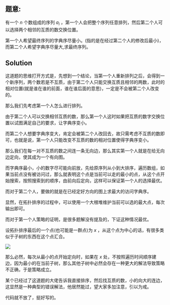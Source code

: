 ## 题意:

有一个 $n$ 个数组成的序列 $a_i$ ，第一个人会把整个序列任意排列，然后第二个人可以选择两个相邻的互质的数交换位置。

第一个人希望最终序列的字典序尽量小。(指的是在经过第二个人的修改后最小)，而第二个人希望字典序尽量大,求最终序列。

## Solution

这道题的思维打开方式是，先想到一个结论，当第一个人重新排列之后，会得到一个新序列，两个数若是不互质，由于第二个人只能交换互质且相邻的两数，此时的相对位置(就是谁在谁的前面，谁在谁后面的意思)，一定是不会被第二个人改变的。

那么我们先考虑第一个人怎么进行排列。

由于第二个人可以交换相邻互质的数，那么第一个人这时如果把互质的数字交换位置以试图满足自己的要求，让字典序变小。

而第二个人想要字典序变大，肯定会被第二个人改回去，故只需考虑不互质的数即可，也就是说，第一个人只能改变不互质的数的相对位置使得字典序变小。

那么我们在每一对不互质的数之间连一条无向边，那么其实第一个人就是在给无向边定向，使其成为一个有向图。

而字典序最小，小的数字尽可能向前放，先给原序列从小到大排序，遍历数组，如果当前点没有被访问过，那么就表明这个点是当前可以走的最小的点，从这个点开始搜索，按照搜索到的顺序，由前向后定向，这样可以保证第一个人的选择最优。

而对于第二个人，要做的就是在已经定好方向的图上求最大的访问字典序。

显然，在拓扑排序的过程中，可以使用一个大根堆维护当前可以选的最大点，每次输出即可。

而对于第一个人策略的证明，是很多题解没有提及的，下证这种情况最优。

设拓扑排序最后的一个点(也可能是一群点)为 $x$ ，从这个点为中心的话，有很多类似于子树的东西在这个点汇合。


![](https://cdn.luogu.com.cn/upload/image_hosting/o25tyuth.png?x-oss-dprocess=image/resize,m_lfit,h_170,w_225)

那么必然，每次从最小的点开始定向时，如果在 $x$ 处，不按照遍历时间顺序建边，因为最小的在当前子树，那么其他子树中必然会存在一种更大的解法导致策略不正确，于是策略成立。

某个已经过了这道题的大佬告诉我直接排序，然后找互质的数，小的向大的连边，这显然是一种典型的错误解法，他居然能过，望大家多加注意，引以为戒。

代码就不放了，挺好写的。

